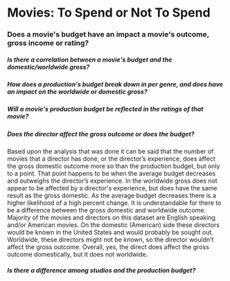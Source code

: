 # Movies: To Spend or Not To Spend

### Does a movie's budget have an impact a movie's outcome, gross income or rating?

##### Is there a correlation between a movie's budget and the domestic/worldwide gross?

##### How does a production's budget break down in per genre, and does have an impact on the worldwide or domestic gross?

##### Will a movie's production budget be reflected in the ratings of that movie? 

##### Does the director affect the gross outcome or does the budget?
Based upon the analysis that was done it can be said that the number of movies that a director has done, or the director’s experience, does affect the gross domestic outcome more so than the production budget, but only to a point. That point happens to be when the average budget decreases and outweighs the director’s experience. In the worldwide gross does not appear to be affected by a director's experience, but does have the same result as the gross domestic. As the average budget decreases there is a higher likelihood of a high percent change. It is understandable for there to be a difference between the gross domestic and worldwide outcome. Majority of the movies and directors on this dataset are English speaking and/or American movies. On the domestic (American) side these directors would be known in the United States and would probably be sought out. Worldwide, these directors might not be known, so the director wouldn’t affect the gross outcome. Overall, yes, the direct does affect the gross outcome domestically, but it does not worldwide.

##### Is there a difference among studios and the production budget?

